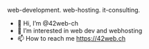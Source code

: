 web-development. web-hosting. it-consulting.
- 👋 Hi, I’m @42web-ch
- 👀 I’m interested in web dev and webhosting
- 📫 How to reach me https://42web.ch

<!---
42web1/42web1 is a ✨ special ✨ repository because its `README.md` (this file) appears on your GitHub profile.
You can click the Preview link to take a look at your changes.
--->
